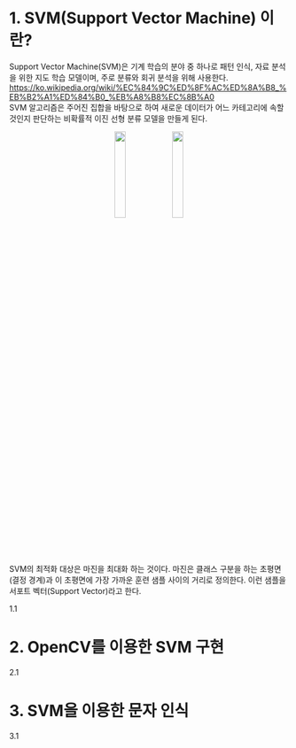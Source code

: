 # 1. SVM(Support Vector Machine) 이란?
Support Vector Machine(SVM)은 기계 학습의 분야 중 하나로 패턴 인식, 자료 분석을 위한 지도 학습 모델이며, 주로 분류와 회귀 분석을 위해 사용한다.   <https://ko.wikipedia.org/wiki/%EC%84%9C%ED%8F%AC%ED%8A%B8_%EB%B2%A1%ED%84%B0_%EB%A8%B8%EC%8B%A0>   
SVM 알고리즘은 주어진 집합을 바탕으로 하여 새로운 데이터가 어느 카테고리에 속할 것인지 판단하는 비확률적 이진 선형 분류 모델을 만들게 된다.   
<center><img src="https://user-images.githubusercontent.com/13618791/72733318-f5bdfe00-3bda-11ea-82e5-7b693cc9224a.png" width="20%" height="20%">  <img src="https://user-images.githubusercontent.com/13618791/72732810-e8ecda80-3bd9-11ea-9215-e379abf4fd18.png" width="20%" height="20%"></center>
SVM의 최적화 대상은 마진을 최대화 하는 것이다.   
마진은 클래스 구분을 하는 초평면(결정 경계)과 이 초평면에 가장 가까운 훈련 샘플 사이의 거리로 정의한다. 이런 샘플을 서포트 벡터(Support Vector)라고 한다.   

1.1

# 2. OpenCV를 이용한 SVM 구현
2.1

# 3. SVM을 이용한 문자 인식
3.1
